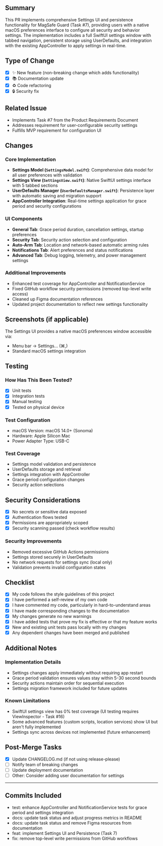 ## Summary

This PR implements comprehensive Settings UI and persistence functionality for MagSafe Guard (Task #7), providing users with a native macOS preferences interface to configure all security and behavior settings. The implementation includes a full SwiftUI settings window with tabbed navigation, persistent storage using UserDefaults, and integration with the existing AppController to apply settings in real-time.

## Type of Change

- [x] ✨ New feature (non-breaking change which adds functionality)
- [x] 📚 Documentation update
- [x] ♻️ Code refactoring
- [x] 🔒 Security fix

## Related Issue

- Implements Task #7 from the Product Requirements Document
- Addresses requirement for user-configurable security settings
- Fulfills MVP requirement for configuration UI

## Changes

### Core Implementation

- **Settings Model (`SettingsModel.swift`)**: Comprehensive data model for all user preferences with validation
- **Settings View (`SettingsView.swift`)**: Native SwiftUI settings interface with 5 tabbed sections
- **UserDefaults Manager (`UserDefaultsManager.swift`)**: Persistence layer with automatic saving and migration support
- **AppController Integration**: Real-time settings application for grace period and security configurations

### UI Components

- **General Tab**: Grace period duration, cancellation settings, startup preferences
- **Security Tab**: Security action selection and configuration
- **Auto-Arm Tab**: Location and network-based automatic arming rules
- **Notifications Tab**: Alert preferences and status notifications
- **Advanced Tab**: Debug logging, telemetry, and power management settings

### Additional Improvements

- Enhanced test coverage for AppController and NotificationService
- Fixed GitHub workflow security permissions (removed top-level write access)
- Cleaned up Figma documentation references
- Updated project documentation to reflect new settings functionality

## Screenshots (if applicable)

The Settings UI provides a native macOS preferences window accessible via:

- Menu bar → Settings... (⌘,)
- Standard macOS settings integration

## Testing

### How Has This Been Tested?

- [x] Unit tests
- [x] Integration tests
- [x] Manual testing
- [x] Tested on physical device

### Test Configuration

- macOS Version: macOS 14.0+ (Sonoma)
- Hardware: Apple Silicon Mac
- Power Adapter Type: USB-C

### Test Coverage

- Settings model validation and persistence
- UserDefaults storage and retrieval
- Settings integration with AppController
- Grace period configuration changes
- Security action selections

## Security Considerations

- [x] No secrets or sensitive data exposed
- [x] Authentication flows tested
- [x] Permissions are appropriately scoped
- [x] Security scanning passed (check workflow results)

### Security Improvements

- Removed excessive GitHub Actions permissions
- Settings stored securely in UserDefaults
- No network requests for settings sync (local only)
- Validation prevents invalid configuration states

## Checklist

- [x] My code follows the style guidelines of this project
- [x] I have performed a self-review of my own code
- [x] I have commented my code, particularly in hard-to-understand areas
- [x] I have made corresponding changes to the documentation
- [x] My changes generate no new warnings
- [x] I have added tests that prove my fix is effective or that my feature works
- [x] New and existing unit tests pass locally with my changes
- [x] Any dependent changes have been merged and published

## Additional Notes

### Implementation Details

- Settings changes apply immediately without requiring app restart
- Grace period validation ensures values stay within 5-30 second bounds
- Security actions maintain order for sequential execution
- Settings migration framework included for future updates

### Known Limitations

- SwiftUI settings view has 0% test coverage (UI testing requires ViewInspector - Task #16)
- Some advanced features (custom scripts, location services) show UI but aren't fully implemented
- Settings sync across devices not implemented (future enhancement)

## Post-Merge Tasks

- [x] Update CHANGELOG.md (if not using release-please)
- [ ] Notify team of breaking changes
- [ ] Update deployment documentation
- [ ] Other: Consider adding user documentation for settings

---

## Commits Included

- test: enhance AppController and NotificationService tests for grace period and settings integration
- docs: update task status and adjust progress metrics in README
- docs: update task status and remove Figma resources from documentation
- feat: implement Settings UI and Persistence (Task 7)
- fix: remove top-level write permissions from GitHub workflows
